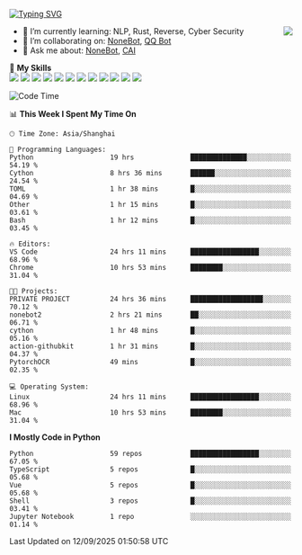 [![Typing SVG](https://readme-typing-svg.herokuapp.com?size=25&duration=2500&color=8C43EA&vCenter=true&width=200&height=40&lines=Hi+there+%F0%9F%91%8B%F0%9F%8F%BB;I'm+yanyongyu)](https://git.io/typing-svg)

<a href="#">
  <img align="right" src="https://github-readme-stats.vercel.app/api?username=yanyongyu&count_private=true&show_icons=true&bg_color=15,f2f7fd,E0EAFC" />
</a>

- 🌱 I’m currently learning: NLP, Rust, Reverse, Cyber Security
- 👯 I’m collaborating on: [NoneBot](https://github.com/nonebot), [QQ Bot](https://github.com/Mrs4s/go-cqhttp)
- 💬 Ask me about: [NoneBot](https://github.com/nonebot), [CAI](https://github.com/cscs181/CAI)

🌟 **My Skills**  
![](https://img.shields.io/badge/-Python-3e74a2?style=flat-square&logo=Python&logoColor=fff)
![](https://img.shields.io/badge/-TypeScript-3178C6?style=flat-square&logo=TypeScript&logoColor=fff)
![](https://img.shields.io/badge/-Vue-4fc08d?style=flat-square&logo=Vue.js&logoColor=fff)
![](https://img.shields.io/badge/-React-2d98ce?style=flat-square&logo=React&logoColor=fff)
![](https://img.shields.io/badge/-FastAPI-009688?style=flat-square&logo=FastAPI&logoColor=fff)
![](https://img.shields.io/badge/-Linux-000000?style=flat-square&logo=Linux&logoColor=fff)
![](https://img.shields.io/badge/-Docker-2496ED?style=flat-square&logo=Docker&logoColor=fff)
![](https://img.shields.io/badge/-Kubernetes-326CE5?style=flat-square&logo=Kubernetes&logoColor=fff)
![](https://img.shields.io/badge/-GitHub%20Actions-2088FF?style=flat-square&logo=GitHubActions&logoColor=fff)
![](https://img.shields.io/badge/-PostgreSQL-4169E1?style=flat-square&logo=PostgreSQL&logoColor=fff)
![](https://img.shields.io/badge/-Redis-DC382D?style=flat-square&logo=Redis&logoColor=fff)
![](https://img.shields.io/badge/-MongoDB-47A248?style=flat-square&logo=MongoDB&logoColor=fff)

<!--START_SECTION:waka-->
![Code Time](http://img.shields.io/badge/Code%20Time-7%2C997%20hrs%201%20min-blue)

📊 **This Week I Spent My Time On** 

```text
🕑︎ Time Zone: Asia/Shanghai

💬 Programming Languages: 
Python                   19 hrs              ██████████████░░░░░░░░░░░   54.19 % 
Cython                   8 hrs 36 mins       ██████░░░░░░░░░░░░░░░░░░░   24.54 % 
TOML                     1 hr 38 mins        █░░░░░░░░░░░░░░░░░░░░░░░░   04.69 % 
Other                    1 hr 15 mins        █░░░░░░░░░░░░░░░░░░░░░░░░   03.61 % 
Bash                     1 hr 12 mins        █░░░░░░░░░░░░░░░░░░░░░░░░   03.45 % 

🔥 Editors: 
VS Code                  24 hrs 11 mins      █████████████████░░░░░░░░   68.96 % 
Chrome                   10 hrs 53 mins      ████████░░░░░░░░░░░░░░░░░   31.04 % 

🐱‍💻 Projects: 
PRIVATE PROJECT          24 hrs 36 mins      ██████████████████░░░░░░░   70.12 % 
nonebot2                 2 hrs 21 mins       ██░░░░░░░░░░░░░░░░░░░░░░░   06.71 % 
cython                   1 hr 48 mins        █░░░░░░░░░░░░░░░░░░░░░░░░   05.16 % 
action-githubkit         1 hr 31 mins        █░░░░░░░░░░░░░░░░░░░░░░░░   04.37 % 
PytorchOCR               49 mins             █░░░░░░░░░░░░░░░░░░░░░░░░   02.35 % 

💻 Operating System: 
Linux                    24 hrs 11 mins      █████████████████░░░░░░░░   68.96 % 
Mac                      10 hrs 53 mins      ████████░░░░░░░░░░░░░░░░░   31.04 % 
```

**I Mostly Code in Python** 

```text
Python                   59 repos            █████████████████░░░░░░░░   67.05 % 
TypeScript               5 repos             █░░░░░░░░░░░░░░░░░░░░░░░░   05.68 % 
Vue                      5 repos             █░░░░░░░░░░░░░░░░░░░░░░░░   05.68 % 
Shell                    3 repos             █░░░░░░░░░░░░░░░░░░░░░░░░   03.41 % 
Jupyter Notebook         1 repo              ░░░░░░░░░░░░░░░░░░░░░░░░░   01.14 % 
```




 Last Updated on 12/09/2025 01:50:58 UTC
<!--END_SECTION:waka-->
